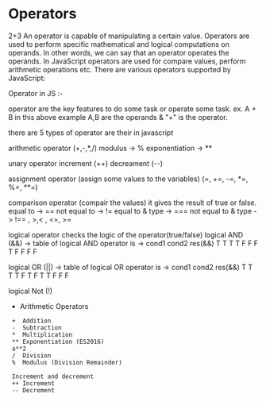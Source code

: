 # Operators

2+3
An operator is capable of manipulating a certain value. Operators are used to perform specific mathematical and logical computations on operands. In other words, we can say that an operator operates the operands. In JavaScript operators are used for compare values, perform arithmetic operations etc. There are various operators supported by JavaScript:

Operator in JS :-

operator are the key features to do some task or operate some task.
ex. A + B
in this above example A,B are the operands & "+" is the operator.

there are 5 types of operator are their in javascript

arithmetic operator
(+,-,\*,/) modulus -> % exponentiation -> \*\*

unary operator increment (++) decreament (--)

assignment operator (assign some values to the variables) (=, +=, -=, \*=, %=, \*\*=)

comparison operator (compair the values) it gives the result of true or false. equal to -> == not equal to -> != equal to & type -> === not equal to & type -> !== , >,< , <=, >=

logical operator checks the logic of the operator(true/false)
logical AND (&&) -> table of logical AND operator is -> cond1 cond2 res(&&) T T T
T F F
F T F
F F F

logical OR (||) -> table of logical OR operator is -> cond1 cond2 res(&&)
T T T
T F T
F T T
F F F

logical Not (!)

- Arithmetic Operators

```
 +	Addition
 -	Subtraction
 *	Multiplication
 **	Exponentiation (ES2016)
 a**2
 /	Division
 %	Modulus (Division Remainder)

 Increment and decrement
 ++	Increment
 --	Decrement
```

